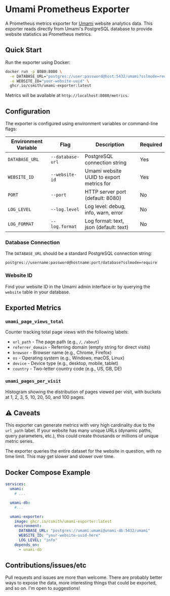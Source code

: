 # Umami Prometheus Exporter

A Prometheus metrics exporter for [Umami](https://umami.is/) website analytics
data. This exporter reads directly from Umami's PostgreSQL database to provide
website statistics as Prometheus metrics.

## Quick Start

Run the exporter using Docker:

```bash
docker run -p 8080:8080 \
  -e DATABASE_URL="postgres://user:password@host:5432/umami?sslmode=require" \
  -e WEBSITE_ID="your-website-uuid" \
  ghcr.io/csmith/umami-exporter:latest
```

Metrics will be available at `http://localhost:8080/metrics`.

## Configuration

The exporter is configured using environment variables or command-line flags:

| Environment Variable | Flag             | Description                              | Required |
|----------------------|------------------|------------------------------------------|----------|
| `DATABASE_URL`       | `--database-url` | PostgreSQL connection string             | Yes      |
| `WEBSITE_ID`         | `--website-id`   | Umami website UUID to export metrics for | Yes      |
| `PORT`               | `--port`         | HTTP server port (default: 8080)         | No       |
| `LOG_LEVEL`          | `--log.level`    | Log level: debug, info, warn, error      | No       |
| `LOG_FORMAT`         | `--log.format`   | Log format: text, json (default: text)   | No       |

### Database Connection

The `DATABASE_URL` should be a standard PostgreSQL connection string:
```
postgres://username:password@hostname:port/database?sslmode=require
```

### Website ID

Find your website ID in the Umami admin interface or by querying the `website`
table in your database.

## Exported Metrics

### `umami_page_views_total`
Counter tracking total page views with the following labels:
- `url_path` - The page path (e.g., `/`, `/about`)
- `referrer_domain` - Referring domain (empty string for direct visits)
- `browser` - Browser name (e.g., Chrome, Firefox)
- `os` - Operating system (e.g., Windows, macOS, Linux)
- `device` - Device type (e.g., desktop, mobile, tablet)
- `country` - Two-letter country code (e.g., US, GB, DE)

### `umami_pages_per_visit`
Histogram showing the distribution of pages viewed per visit, with buckets at
1, 2, 3, 5, 10, 20, 50, and 100 pages.

## ⚠️ Caveats

This exporter can generate metrics with very high cardinality due to the
`url_path` label. If your website has many unique URLs (dynamic paths, query
parameters, etc.), this could create thousands or millions of unique metric
series.

The exporter queries the entire dataset for the website in question, with no 
time limit. This may get slower and slower over time.

## Docker Compose Example

```yaml
services:
  umami:
    # ...

  umami-db:
    #...

  umami-exporter:
    image: ghcr.io/csmith/umami-exporter:latest
    environment:
      DATABASE_URL: "postgres://umami:umami@unami-db:5432/umami"
      WEBSITE_ID: "your-website-uuid-here"
      LOG_LEVEL: "info"
    depends_on:
      - unami-db
```

## Contributions/issues/etc

Pull requests and issues are more than welcome. There are probably better ways
to expose the data, more interesting things that could be exported, and so on.
I'm open to suggestions!